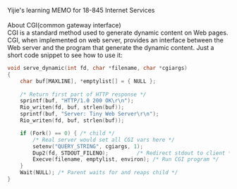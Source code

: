 Yijie's learning MEMO for 18-845 Internet Services  
<br>
About CGI(common gateway interface)  
CGI is a standard method used to generate dynamic content on Web pages. CGI, when implemented on web server, provides an interface between the Web server and the program that generate the dynamic content. Just a short code snippet to see how to use it:
```c
void serve_dynamic(int fd, char *filename, char *cgiargs)
{
    char buf[MAXLINE], *emptylist[] = { NULL };
    
    /* Return first part of HTTP response */
    sprintf(buf, "HTTP/1.0 200 OK\r\n");
    Rio_writen(fd, buf, strlen(buf));
    sprintf(buf, "Server: Tiny Web Server\r\n");
    Rio_writen(fd, buf, strlen(buf));

    if (Fork() == 0) { /* child */
        /* Real server would set all CGI vars here */
        setenv("QUERY_STRING", cgiargs, 1);
        Dup2(fd, STDOUT_FILENO);         /* Redirect stdout to client */
        Execve(filename, emptylist, environ); /* Run CGI program */
    }
    Wait(NULL); /* Parent waits for and reaps child */
}
```
<br>
<br>
